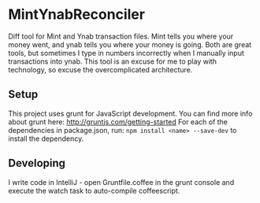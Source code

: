 MintYnabReconciler
==================

Diff tool for Mint and Ynab transaction files.  Mint tells you where your money went, and ynab tells you where your money is going.  Both are great tools, but sometimes I type in numbers incorrectly when I manually input transactions into ynab.  This tool is an excuse for me to play with technology, so excuse the overcomplicated architecture.

## Setup
This project uses grunt for JavaScript development.  You can find more info about grunt here: http://gruntjs.com/getting-started
For each of the dependencies in package.json, run: ```npm install <name> --save-dev``` to install the dependency.

## Developing
I write code in IntelliJ - open Gruntfile.coffee in the grunt console and execute the watch task to auto-compile coffeescript.

